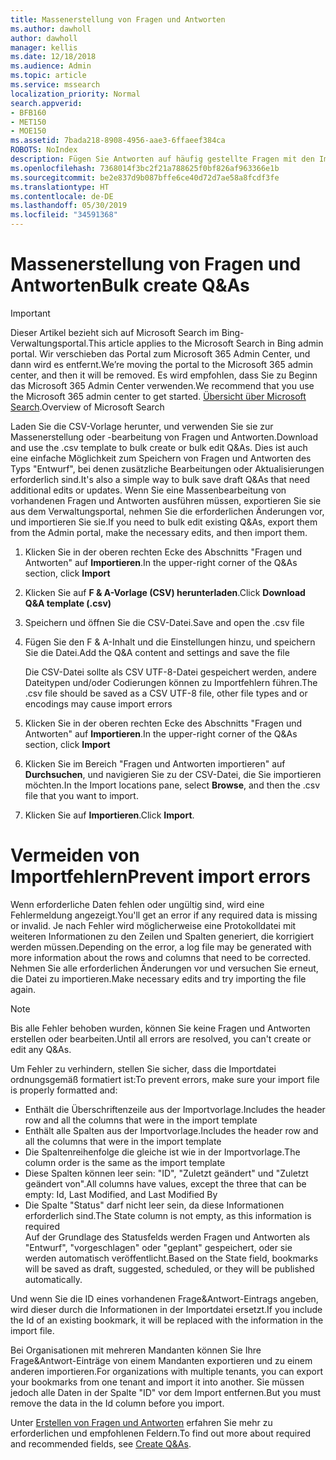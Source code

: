 ```yaml
---
title: Massenerstellung von Fragen und Antworten
ms.author: dawholl
author: dawholl
manager: kellis
ms.date: 12/18/2018
ms.audience: Admin
ms.topic: article
ms.service: mssearch
localization_priority: Normal
search.appverid:
- BFB160
- MET150
- MOE150
ms.assetid: 7bada218-8908-4956-aae3-6ffaeef384ca
ROBOTS: NoIndex
description: Fügen Sie Antworten auf häufig gestellte Fragen mit den Importtools im Microsoft Search-Verwaltungsportal schnell hinzu.
ms.openlocfilehash: 7368014f3bc2f21a788625f0bf826af963366e1b
ms.sourcegitcommit: be2e837d9b087bffe6ce40d72d7ae58a8fcdf3fe
ms.translationtype: HT
ms.contentlocale: de-DE
ms.lasthandoff: 05/30/2019
ms.locfileid: "34591368"
---
```

# <a name="bulk-create-qas"></a><span data-ttu-id="a53b7-103">Massenerstellung von Fragen und Antworten</span><span class="sxs-lookup"><span data-stu-id="a53b7-103">Bulk create Q&As</span></span>

> [!IMPORTANT]
> <span data-ttu-id="a53b7-104">Dieser Artikel bezieht sich auf Microsoft Search im Bing-Verwaltungsportal.</span><span class="sxs-lookup"><span data-stu-id="a53b7-104">This article applies to the Microsoft Search in Bing admin portal.</span></span> <span data-ttu-id="a53b7-105">Wir verschieben das Portal zum Microsoft 365 Admin Center, und dann wird es entfernt.</span><span class="sxs-lookup"><span data-stu-id="a53b7-105">We’re moving the portal to the Microsoft 365 admin center, and then it will be removed.</span></span> <span data-ttu-id="a53b7-106">Es wird empfohlen, dass Sie zu Beginn das Microsoft 365 Admin Center verwenden.</span><span class="sxs-lookup"><span data-stu-id="a53b7-106">We recommend that you use the Microsoft 365 admin center to get started.</span></span> <span data-ttu-id="a53b7-107">[Übersicht über Microsoft Search](overview-microsoft-search.md).</span><span class="sxs-lookup"><span data-stu-id="a53b7-107">Overview of Microsoft Search</span></span>
    
<span data-ttu-id="a53b7-108">Laden Sie die CSV-Vorlage herunter, und verwenden Sie sie zur Massenerstellung oder -bearbeitung von Fragen und Antworten.</span><span class="sxs-lookup"><span data-stu-id="a53b7-108">Download and use the .csv template to bulk create or bulk edit Q&As.</span></span> <span data-ttu-id="a53b7-109">Dies ist auch eine einfache Möglichkeit zum Speichern von Fragen und Antworten des Typs "Entwurf", bei denen zusätzliche Bearbeitungen oder Aktualisierungen erforderlich sind.</span><span class="sxs-lookup"><span data-stu-id="a53b7-109">It's also a simple way to bulk save draft Q&As that need additional edits or updates.</span></span> <span data-ttu-id="a53b7-110">Wenn Sie eine Massenbearbeitung von vorhandenen Fragen und Antworten ausführen müssen, exportieren Sie sie aus dem Verwaltungsportal, nehmen Sie die erforderlichen Änderungen vor, und importieren Sie sie.</span><span class="sxs-lookup"><span data-stu-id="a53b7-110">If you need to bulk edit existing Q&As, export them from the Admin portal, make the necessary edits, and then import them.</span></span>
  
1. <span data-ttu-id="a53b7-111">Klicken Sie in der oberen rechten Ecke des Abschnitts "Fragen und Antworten" auf **Importieren**.</span><span class="sxs-lookup"><span data-stu-id="a53b7-111">In the upper-right corner of the Q&As section, click **Import**</span></span>
    
2. <span data-ttu-id="a53b7-112">Klicken Sie auf **F & A-Vorlage (CSV) herunterladen**.</span><span class="sxs-lookup"><span data-stu-id="a53b7-112">Click **Download Q&A template (.csv)**</span></span>
    
3. <span data-ttu-id="a53b7-113">Speichern und öffnen Sie die CSV-Datei.</span><span class="sxs-lookup"><span data-stu-id="a53b7-113">Save and open the .csv file</span></span>
    
4. <span data-ttu-id="a53b7-114">Fügen Sie den F & A-Inhalt und die Einstellungen hinzu, und speichern Sie die Datei.</span><span class="sxs-lookup"><span data-stu-id="a53b7-114">Add the Q&A content and settings and save the file</span></span>

    <span data-ttu-id="a53b7-115">Die CSV-Datei sollte als CSV UTF-8-Datei gespeichert werden, andere Dateitypen und/oder Codierungen können zu Importfehlern führen.</span><span class="sxs-lookup"><span data-stu-id="a53b7-115">The .csv file should be saved as a CSV UTF-8 file, other file types and or encodings may cause import errors</span></span>
    
5. <span data-ttu-id="a53b7-116">Klicken Sie in der oberen rechten Ecke des Abschnitts "Fragen und Antworten" auf **Importieren**.</span><span class="sxs-lookup"><span data-stu-id="a53b7-116">In the upper-right corner of the Q&As section, click **Import**</span></span>
    
6. <span data-ttu-id="a53b7-117">Klicken Sie im Bereich "Fragen und Antworten importieren" auf **Durchsuchen**, und navigieren Sie zu der CSV-Datei, die Sie importieren möchten.</span><span class="sxs-lookup"><span data-stu-id="a53b7-117">In the Import locations pane, select **Browse**, and then the .csv file that you want to import.</span></span> 
    
7. <span data-ttu-id="a53b7-118">Klicken Sie auf **Importieren**.</span><span class="sxs-lookup"><span data-stu-id="a53b7-118">Click **Import**.</span></span>

# <a name="prevent-import-errors"></a><span data-ttu-id="a53b7-119">Vermeiden von Importfehlern</span><span class="sxs-lookup"><span data-stu-id="a53b7-119">Prevent import errors</span></span>      
<span data-ttu-id="a53b7-120">Wenn erforderliche Daten fehlen oder ungültig sind, wird eine Fehlermeldung angezeigt.</span><span class="sxs-lookup"><span data-stu-id="a53b7-120">You'll get an error if any required data is missing or invalid.</span></span> <span data-ttu-id="a53b7-121">Je nach Fehler wird möglicherweise eine Protokolldatei mit weiteren Informationen zu den Zeilen und Spalten generiert, die korrigiert werden müssen.</span><span class="sxs-lookup"><span data-stu-id="a53b7-121">Depending on the error, a log file may be generated with more information about the rows and columns that need to be corrected.</span></span> <span data-ttu-id="a53b7-122">Nehmen Sie alle erforderlichen Änderungen vor und versuchen Sie erneut, die Datei zu importieren.</span><span class="sxs-lookup"><span data-stu-id="a53b7-122">Make necessary edits and try importing the file again.</span></span>

> [!NOTE]
> <span data-ttu-id="a53b7-123">Bis alle Fehler behoben wurden, können Sie keine Fragen und Antworten erstellen oder bearbeiten.</span><span class="sxs-lookup"><span data-stu-id="a53b7-123">Until all errors are resolved, you can't create or edit any Q&As.</span></span> 

<span data-ttu-id="a53b7-124">Um Fehler zu verhindern, stellen Sie sicher, dass die Importdatei ordnungsgemäß formatiert ist:</span><span class="sxs-lookup"><span data-stu-id="a53b7-124">To prevent errors, make sure your import file is properly formatted and:</span></span>
- <span data-ttu-id="a53b7-125">Enthält die Überschriftenzeile aus der Importvorlage.</span><span class="sxs-lookup"><span data-stu-id="a53b7-125">Includes the header row and all the columns that were in the import template</span></span>
- <span data-ttu-id="a53b7-126">Enthält alle Spalten aus der Importvorlage.</span><span class="sxs-lookup"><span data-stu-id="a53b7-126">Includes the header row and all the columns that were in the import template</span></span>
- <span data-ttu-id="a53b7-127">Die Spaltenreihenfolge die gleiche ist wie in der Importvorlage.</span><span class="sxs-lookup"><span data-stu-id="a53b7-127">The column order is the same as the import template</span></span>
- <span data-ttu-id="a53b7-128">Diese Spalten können leer sein: "ID", "Zuletzt geändert" und "Zuletzt geändert von".</span><span class="sxs-lookup"><span data-stu-id="a53b7-128">All columns have values, except the three that can be empty: Id, Last Modified, and Last Modified By</span></span>
- <span data-ttu-id="a53b7-129">Die Spalte "Status" darf nicht leer sein, da diese Informationen erforderlich sind.</span><span class="sxs-lookup"><span data-stu-id="a53b7-129">The State column is not empty, as this information is required</span></span>  
<span data-ttu-id="a53b7-130">Auf der Grundlage des Statusfelds werden Fragen und Antworten als "Entwurf", "vorgeschlagen" oder "geplant" gespeichert, oder sie werden automatisch veröffentlicht.</span><span class="sxs-lookup"><span data-stu-id="a53b7-130">Based on the State field, bookmarks will be saved as draft, suggested, scheduled, or they will be published automatically.</span></span>

<span data-ttu-id="a53b7-131">Und wenn Sie die ID eines vorhandenen Frage&Antwort-Eintrags angeben, wird dieser durch die Informationen in der Importdatei ersetzt.</span><span class="sxs-lookup"><span data-stu-id="a53b7-131">If you include the Id of an existing bookmark, it will be replaced with the information in the import file.</span></span>

<span data-ttu-id="a53b7-132">Bei Organisationen mit mehreren Mandanten können Sie Ihre Frage&Antwort-Einträge von einem Mandanten exportieren und zu einem anderen importieren.</span><span class="sxs-lookup"><span data-stu-id="a53b7-132">For organizations with multiple tenants, you can export your bookmarks from one tenant and import it into another.</span></span> <span data-ttu-id="a53b7-133">Sie müssen jedoch alle Daten in der Spalte "ID" vor dem Import entfernen.</span><span class="sxs-lookup"><span data-stu-id="a53b7-133">But you must remove the data in the Id column before you import.</span></span>

<span data-ttu-id="a53b7-134">Unter [Erstellen von Fragen und Antworten](create-qas.md) erfahren Sie mehr zu erforderlichen und empfohlenen Feldern.</span><span class="sxs-lookup"><span data-stu-id="a53b7-134">To find out more about required and recommended fields, see [Create Q&As](create-qas.md).</span></span>

  

